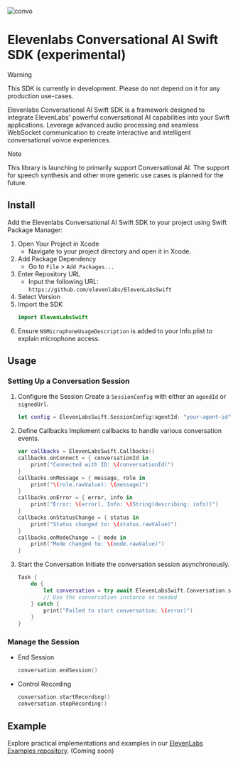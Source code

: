 
![convo](https://github.com/user-attachments/assets/1793b8ac-a273-4d70-ba53-f55a78179ba6)

# Elevenlabs Conversational AI Swift SDK (experimental)

> [!WARNING]
> This SDK is currently in development. Please do not depend on it for any production use-cases.

Elevenlabs Conversational AI Swift SDK is a framework designed to integrate ElevenLabs' powerful conversational AI capabilities into your Swift applications. Leverage advanced audio processing and seamless WebSocket communication to create interactive and intelligent conversational voivce experiences.

> [!NOTE]  
> This library is launching to primarily support Conversational AI. The support for speech synthesis and other more generic use cases is planned for the future.

## Install

Add the Elevenlabs Conversational AI Swift SDK to your project using Swift Package Manager:

1. Open Your Project in Xcode
   - Navigate to your project directory and open it in Xcode.
2. Add Package Dependency
   - Go to `File` > `Add Packages...`
3. Enter Repository URL
   - Input the following URL: `https://github.com/elevenlabs/ElevenLabsSwift`
4. Select Version
5. Import the SDK
   ```swift
   import ElevenLabsSwift
   ```
6. Ensure `NSMicrophoneUsageDescription` is added to your Info.plist to explain microphone access.

## Usage

### Setting Up a Conversation Session

1. Configure the Session
   Create a `SessionConfig` with either an `agendId` or `signedUrl`.

   ```swift
   let config = ElevenLabsSwift.SessionConfig(agentId: "your-agent-id")
   ```

2. Define Callbacks
   Implement callbacks to handle various conversation events.

   ```swift
   var callbacks = ElevenLabsSwift.Callbacks()
   callbacks.onConnect = { conversationId in
       print("Connected with ID: \(conversationId)")
   }
   callbacks.onMessage = { message, role in
       print("\(role.rawValue): \(message)")
   }
   callbacks.onError = { error, info in
       print("Error: \(error), Info: \(String(describing: info))")
   }
   callbacks.onStatusChange = { status in
       print("Status changed to: \(status.rawValue)")
   }
   callbacks.onModeChange = { mode in
       print("Mode changed to: \(mode.rawValue)")
   }
   ```

3. Start the Conversation
   Initiate the conversation session asynchronously.

   ```swift
   Task {
       do {
           let conversation = try await ElevenLabsSwift.Conversation.startSession(config: config, callbacks: callbacks)
           // Use the conversation instance as needed
       } catch {
           print("Failed to start conversation: \(error)")
       }
   }
   ```

### Manage the Session

- End Session

  ```swift
  conversation.endSession()
  ```

- Control Recording

  ```swift
  conversation.startRecording()
  conversation.stopRecording()
  ```

## Example

Explore practical implementations and examples in our [ElevenLabs Examples repository](https://github.com/elevenlabs/elevenlabs-examples). (Coming soon)
